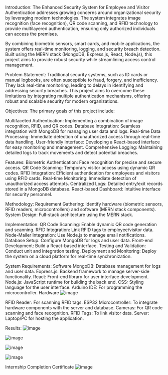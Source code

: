 Introduction:
The Enhanced Security System for Employee and Visitor Authentication addresses growing concerns around organizational security by leveraging modern technologies. The system integrates image recognition (face recognition), QR code scanning, and RFID technology to provide multilayered authentication, ensuring only authorized individuals can access the premises.

By combining biometric sensors, smart cards, and mobile applications, the system offers real-time monitoring, logging, and security breach detection. Built using the MERN stack (MongoDB, Express.js, React, Node.js), this project aims to provide robust security while streamlining access control management.

Problem Statement:
Traditional security systems, such as ID cards or manual logbooks, are often susceptible to fraud, forgery, and inefficiency. They lack real-time monitoring, leading to delays in identifying and addressing security breaches. This project aims to overcome these limitations by integrating multiple authentication mechanisms, offering robust and scalable security for modern organizations.

Objectives:
The primary goals of this project include:

Multifaceted Authentication: Implementing a combination of image recognition, RFID, and QR codes.
Database Integration: Seamless integration with MongoDB for managing user data and logs.
Real-time Data Processing: Immediate detection of unauthorized access through real-time data handling.
User-friendly Interface: Developing a React-based interface for easy monitoring and management.
Comprehensive Logging: Maintaining detailed logs to track movements and detect potential breaches.

Features:
Biometric Authentication: Face recognition for precise and secure access.
QR Code Scanning: Temporary visitor access using dynamic QR codes.
RFID Integration: Efficient authentication for employees and visitors using RFID cards.
Real-time Monitoring: Immediate detection of unauthorized access attempts.
Centralized Logs: Detailed entry/exit records stored in a MongoDB database.
React-based Dashboard: Intuitive interface for security personnel.

Methodology:
Requirement Gathering: Identify hardware (biometric sensors, RFID readers, microcontrollers) and software (MERN stack components).
System Design: Full-stack architecture using the MERN stack.

Implementation:
QR Code Scanning: Enable dynamic QR code generation and scanning.
RFID Integration: Link RFID tags to employee/visitor data.
Node-Mailer Integration: Use Node.js to manage email notifications.
Database Setup: Configure MongoDB for logs and user data.
Front-end Development: Build a React-based interface.
Testing and Validation: Conduct unit and integration testing.
Deployment and Monitoring: Deploy the system on a cloud platform for real-time synchronization.

System Requirements:
Software
MongoDB: Database management for logs and user data.
Express.js: Backend framework to manage server-side functionality.
React: Front-end library for user interface development.
Node.js: JavaScript runtime for building the back end.
CSS: Styling language for the user interface.
Arduino IDE: For programming the microcontroller.
Hardware
![image](https://github.com/user-attachments/assets/7184a99c-6ec5-49b4-9a62-1f040c519dd8)

RFID Reader: For scanning RFID tags.
ESP32 Microcontroller: To integrate hardware components with the server and database.
Cameras: For QR code scanning and face recognition.
RFID Tags: To link visitor data.
Server: Laptop/PC for hosting the application.

Results:
![image](https://github.com/user-attachments/assets/dfca0f6a-cf13-4cc8-b1c2-622d16d9adc3)

![image](https://github.com/user-attachments/assets/dbf742be-464d-4ed2-b479-64036a6ffa43)

![image](https://github.com/user-attachments/assets/bc6ebd87-96e7-4383-9920-c6795dc4eb0f)

![image](https://github.com/user-attachments/assets/e5a391cb-4059-457c-8a3a-c8848e036d04)

Internship Completion Certificate
![image](https://github.com/user-attachments/assets/6ae5c334-f8ac-47df-8ecc-488591ef2951)

